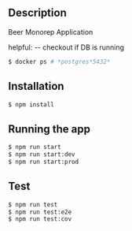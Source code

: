 ## Description

Beer Monorep Application

helpful:
-- checkout if DB is running
```bash
$ docker ps # *postgres*5432*
```

## Installation
```bash
$ npm install
```
## Running the app

```bash
$ npm run start
$ npm run start:dev
$ npm run start:prod
```

## Test
```bash
$ npm run test
$ npm run test:e2e
$ npm run test:cov
```
